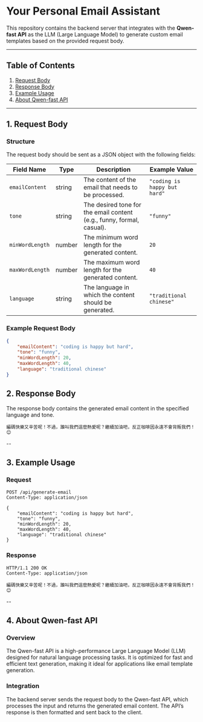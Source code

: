 # Your Personal Email Assistant

This repository contains the backend server that integrates with the **Qwen-fast API** as the LLM (Large Language Model) to generate custom email templates based on the provided request body.

---

## Table of Contents
1. [Request Body](#request-body)
2. [Response Body](#response-body)
3. [Example Usage](#example-usage)
4. [About Qwen-fast API](#about-qwen-fast-api)
---

## 1. Request Body

### Structure
The request body should be sent as a JSON object with the following fields:

| Field Name      | Type   | Description                                                             | Example Value                |
|------------------|--------|------------------------------------------------------------------------|------------------------------|
| `emailContent`   | string | The content of the email that needs to be processed.                   | `"coding is happy but hard"` |
| `tone`           | string | The desired tone for the email content (e.g., funny, formal, casual).  | `"funny"`                    |
| `minWordLength`  | number | The minimum word length for the generated content.                     | `20`                         |
| `maxWordLength`  | number | The maximum word length for the generated content.                     | `40`                         |
| `language`       | string | The language in which the content should be generated.                 | `"traditional chinese"`      |

### Example Request Body
```json
{
    "emailContent": "coding is happy but hard",
    "tone": "funny",
    "minWordLength": 20,
    "maxWordLength": 40,
    "language": "traditional chinese"
}
```

## 2. Response Body
The response body contains the generated email content in the specified language and tone.

```
編碼快樂又辛苦呢！不過，誰叫我們這麼熱愛呢？繼續加油吧，反正咖啡因永遠不會背叛我們！ 😊
```
--

## 3. Example Usage

### Request

```
POST /api/generate-email
Content-Type: application/json

{
    "emailContent": "coding is happy but hard",
    "tone": "funny",
    "minWordLength": 20,
    "maxWordLength": 40,
    "language": "traditional chinese"
}
```

### Response

```
HTTP/1.1 200 OK
Content-Type: application/json

編碼快樂又辛苦呢！不過，誰叫我們這麼熱愛呢？繼續加油吧，反正咖啡因永遠不會背叛我們！ 😊

```

--

## 4. About Qwen-fast API

### Overview
The Qwen-fast API is a high-performance Large Language Model (LLM) designed for natural language processing tasks. It is optimized for fast and efficient text generation, making it ideal for applications like email template generation.

### Integration
The backend server sends the request body to the Qwen-fast API, which processes the input and returns the generated email content. The API’s response is then formatted and sent back to the client.